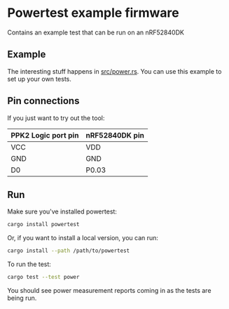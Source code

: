 # Powertest example firmware
Contains an example test that can be run on an nRF52840DK

## Example

The interesting stuff happens in [src/power.rs](https://github.com/hdoordt/powertest/blob/main/fw-example/tests/power.rs). You can use this example to set up your own tests.

## Pin connections

If you just want to try out the tool:

| PPK2 Logic port pin | nRF52840DK pin |
|---------------------|----------------|
| VCC                 | VDD            |
| GND                 | GND            |
| D0                  | P0.03          |

## Run
Make sure you've installed powertest:
```bash
cargo install powertest
```

Or, if you want to install a local version, you can run:

```bash
cargo install --path /path/to/powertest
```

To run the test:

```bash
cargo test --test power
```

You should see power measurement reports coming in as the tests are being run.
